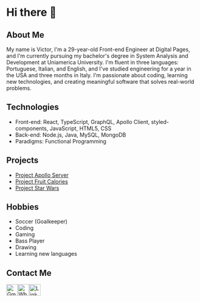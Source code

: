 # Hi there 👋 

## About Me
My name is Victor, I'm a 29-year-old Front-end Engineer at Digital Pages, and I'm currently pursuing my bachelor's degree in System Analysis and Development at Uniamerica University. I'm fluent in three languages: Portuguese, Italian, and English, and I've studied engineering for a year in the USA and three months in Italy. I'm passionate about coding, learning new technologies, and creating meaningful software that solves real-world problems.

## Technologies
- Front-end: React, TypeScript, GraphQL, Apollo Client, styled-components, JavaScript, HTML5, CSS
- Back-end: Node.js, Java, MySQL, MongoDB
- Paradigms: Functional Programming

## Projects
- [Project Apollo Server](https://github.com/moraesvictor/apollo-server)
- [Project Fruit Calories](https://github.com/moraesvictor/desafio-fruit-calories)
- [Project Star Wars]([https://github.com/moraesvictor/project-3](https://github.com/moraesvictor/Project-star-wars))

## Hobbies
- Soccer (Goalkeeper)
- Coding
- Gaming
- Bass Player
- Drawing
- Learning new languages

## Contact Me
<div style="display: flex;">
  <a href="mailto:moraesvictorgk@gmail.com"><img src="https://cdn-icons-png.flaticon.com/512/281/281769.png" alt="Gmail" width="30" height="30"></a>
  <!-- Ícone do WhatsApp -->
  <a href="https://wa.me/5511993030267?text=Vi%20seu%20perfil%20no%20Github%20e%20gostei%20bastante" target="_blank"><img src="https://cdn-icons-png.flaticon.com/512/733/733585.png" alt="WhatsApp" width="30" height="30"></a>
  <!-- Ícone do LinkedIn -->
  <a href="https://www.linkedin.com/in/victor-moraes-88b81b1b8/" target="_blank"><img src="https://cdn-icons-png.flaticon.com/512/174/174857.png" alt="LinkedIn" width="30" height="30"></a>
</div>


